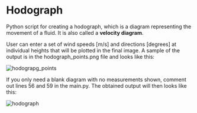 # Hodograph

Python script for creating a hodograph, which is a diagram representing the movement of a fluid. It is also called a **velocity diagram**.



User can enter a set of wind speeds [m/s] and directions [degrees] at individual heights that will be plotted in the final image. A sample of the output is in the hodograph_points.png file and looks like this:

![hodograpg_points](https://github.com/jakubcovam/Hodograph/assets/17067948/74f3835e-0b20-42f5-ba74-fb8c0892288c)

If you only need a blank diagram with no measurements shown, comment out lines 56 and 59 in the main.py. The obtained output will then looks like this: 

![hodograph](https://github.com/jakubcovam/Hodograph/assets/17067948/e9be13d9-b1b1-4845-9a27-a746477cc812)
